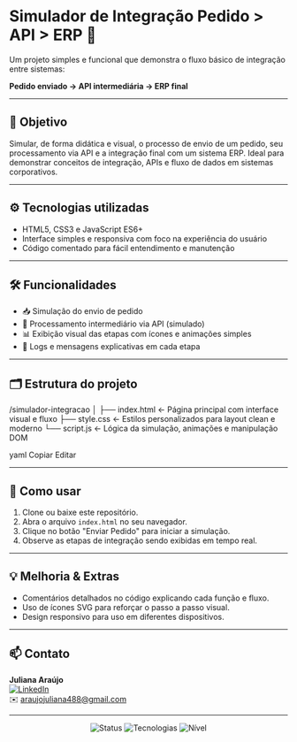 # Simulador de Integração Pedido > API > ERP 🚀

Um projeto simples e funcional que demonstra o fluxo básico de integração entre sistemas:

**Pedido enviado → API intermediária → ERP final**

---

## 📌 Objetivo

Simular, de forma didática e visual, o processo de envio de um pedido, seu processamento via API e a integração final com um sistema ERP. Ideal para demonstrar conceitos de integração, APIs e fluxo de dados em sistemas corporativos.

---

## ⚙️ Tecnologias utilizadas

- HTML5, CSS3 e JavaScript ES6+
- Interface simples e responsiva com foco na experiência do usuário
- Código comentado para fácil entendimento e manutenção

---

## 🛠️ Funcionalidades

- 📥 Simulação do envio de pedido
- 🔄 Processamento intermediário via API (simulado)
- 📊 Exibição visual das etapas com ícones e animações simples
- 📝 Logs e mensagens explicativas em cada etapa

---

## 🗂️ Estrutura do projeto

/simulador-integracao
│
├── index.html ← Página principal com interface visual e fluxo
├── style.css ← Estilos personalizados para layout clean e moderno
└── script.js ← Lógica da simulação, animações e manipulação DOM

yaml
Copiar
Editar

---

## 👀 Como usar

1. Clone ou baixe este repositório.
2. Abra o arquivo `index.html` no seu navegador.
3. Clique no botão "Enviar Pedido" para iniciar a simulação.
4. Observe as etapas de integração sendo exibidas em tempo real.

---

## 💡 Melhoria & Extras

- Comentários detalhados no código explicando cada função e fluxo.
- Uso de ícones SVG para reforçar o passo a passo visual.
- Design responsivo para uso em diferentes dispositivos.

---

## 📫 Contato

**Juliana Araújo**  
[![LinkedIn](https://img.shields.io/badge/LinkedIn-Juliana%20Araújo-blue?style=for-the-badge&logo=linkedin)](https://www.linkedin.com/in/anailuj-araújo)  
✉️ araujojuliana488@gmail.com

---

<div align="center">
  <img src="https://img.shields.io/badge/Status-Em%20Desenvolvimento-yellow" alt="Status"/>
  <img src="https://img.shields.io/badge/Linguagens-HTML%20|%20CSS%20|%20JavaScript-blue" alt="Tecnologias"/>
  <img src="https://img.shields.io/badge/Nível-Iniciante%20|%20Intermediário-green" alt="Nível"/>
</div>
